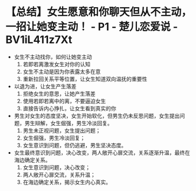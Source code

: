 # 【总结】女生愿意和你聊天但从不主动，一招让她变主动！ - P1 - 楚儿恋爱说 - BV1iL411z7Xt

-   女生不主动找你，如何让她变主动
    1.  若即若离激发女生对你的认知
    2.  女生不主动是因为你表露太多在意
    3.  重新拉回关系平等位置，让女生知道双向温抚的重要性
-   以退为进，让女生产生落差
    1.  拒绝女生的意思，让她产生落差
    2.  使用若即若离中的离，不要逼迫女生
    3.  直接告诉内心挣扎，让女生看到真实的你
-   男生对女生的态度坚决，女生开始软化，但男生仍未反思问题，女生提出问题，男生辩解，女生倔强，男生冷淡回复。
    1.  男生未正视问题，女生提出问题；
    2.  女生倔强，男生冷淡回复；
    3.  女生意识到问题，但仍逃避，男生坚决态度。
-   女生最终意识到问题，决心改变，两人敞开心扉交流，关系逐渐升温，最终在海边确定关系。
    1.  女生意识到问题，决心改变；
    2.  两人敞开心扉交流，关系升温；
    3.  在海边确定关系，揭示女生内心真实。